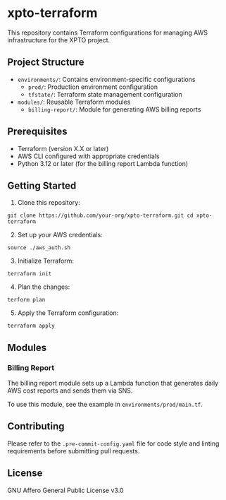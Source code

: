 # xpto-terraform

This repository contains Terraform configurations for managing AWS infrastructure for the XPTO project.

## Project Structure

- `environments/`: Contains environment-specific configurations
  - `prod/`: Production environment configuration
  - `tfstate/`: Terraform state management configuration
- `modules/`: Reusable Terraform modules
  - `billing-report/`: Module for generating AWS billing reports

## Prerequisites

- Terraform (version X.X or later)
- AWS CLI configured with appropriate credentials
- Python 3.12 or later (for the billing report Lambda function)

## Getting Started

1. Clone this repository:
```
git clone https://github.com/your-org/xpto-terraform.git cd xpto-terraform
```

2. Set up your AWS credentials:
```
source ./aws_auth.sh
```

3. Initialize Terraform:
```
terraform init
```

4. Plan the changes:
```
terform plan
```

5. Apply the Terraform configuration:
```
terraform apply
```

## Modules

### Billing Report

The billing report module sets up a Lambda function that generates daily AWS cost reports and sends them via SNS.

To use this module, see the example in `environments/prod/main.tf`.

## Contributing

Please refer to the `.pre-commit-config.yaml` file for code style and linting requirements before submitting pull requests.

## License

GNU Affero General Public License v3.0

